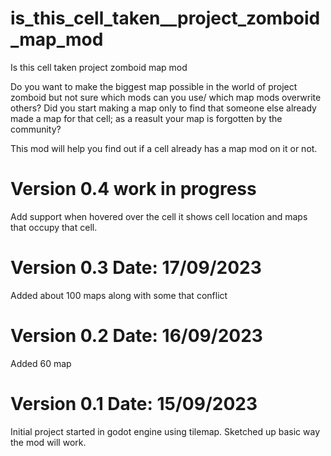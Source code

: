 # is_this_cell_taken__project_zomboid_map_mod
Is this cell taken project zomboid map mod


Do you want to make the biggest map possible in the world of project zomboid but not sure which mods can you use/ which map mods overwrite others?
Did you start making a map only to find that someone else already made a map for that cell; as a reasult your map is forgotten by the community?

This mod will help you find out if a cell already has a map mod on it or not.


# Version 0.4  work in progress

Add support when hovered over the cell it shows cell location and maps that occupy that cell.


# Version 0.3 Date: 17/09/2023

Added about 100 maps along with some that conflict


# Version 0.2 Date: 16/09/2023

Added 60 map 


# Version 0.1 Date: 15/09/2023

Initial project started in godot engine using tilemap.
Sketched up basic way the mod will work.